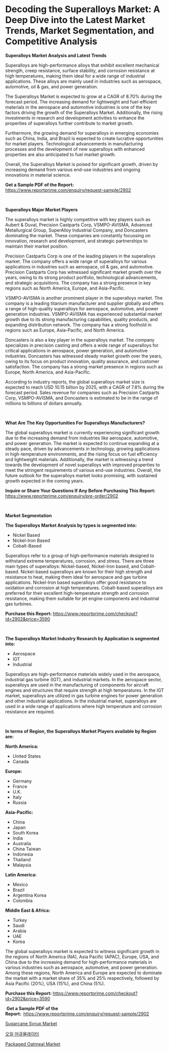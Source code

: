 <p><h1>Decoding the Superalloys Market: A Deep Dive into the Latest Market Trends, Market Segmentation, and Competitive Analysis</h1></p><p><strong>Superalloys Market Analysis and Latest Trends</strong></p>
<p><p>Superalloys are high-performance alloys that exhibit excellent mechanical strength, creep resistance, surface stability, and corrosion resistance at high temperatures, making them ideal for a wide range of industrial applications. These alloys are mainly used in industries such as aerospace, automotive, oil & gas, and power generation.</p><p>The Superalloys Market is expected to grow at a CAGR of 8.70% during the forecast period. The increasing demand for lightweight and fuel-efficient materials in the aerospace and automotive industries is one of the key factors driving the growth of the Superalloys Market. Additionally, the rising investments in research and development activities to enhance the properties of superalloys further contribute to market growth.</p><p>Furthermore, the growing demand for superalloys in emerging economies such as China, India, and Brazil is expected to create lucrative opportunities for market players. Technological advancements in manufacturing processes and the development of new superalloys with enhanced properties are also anticipated to fuel market growth.</p><p>Overall, the Superalloys Market is poised for significant growth, driven by increasing demand from various end-use industries and ongoing innovations in material science.</p></p>
<p><strong>Get a Sample PDF of the Report:&nbsp;</strong> <a href="https://www.reportprime.com/enquiry/request-sample/2902">https://www.reportprime.com/enquiry/request-sample/2902</a></p>
<p>&nbsp;</p>
<p><strong>Superalloys Major Market Players</strong></p>
<p><p>The superalloys market is highly competitive with key players such as Aubert & Duval, Precision Castparts Corp, VSMPO-AVISMA, Advanced Metallurgical Group, SuperAlloy Industrial Company, and Doncasters dominating the market. These companies are constantly focussing on innovation, research and development, and strategic partnerships to maintain their market position.</p><p>Precision Castparts Corp is one of the leading players in the superalloys market. The company offers a wide range of superalloys for various applications in industries such as aerospace, oil & gas, and automotive. Precision Castparts Corp has witnessed significant market growth over the years, owing to its strong product portfolio, technological advancements, and strategic acquisitions. The company has a strong presence in key regions such as North America, Europe, and Asia-Pacific.</p><p>VSMPO-AVISMA is another prominent player in the superalloys market. The company is a leading titanium manufacturer and supplier globally and offers a range of high-quality superalloys for aerospace, automotive, and power generation industries. VSMPO-AVISMA has experienced substantial market growth due to its strong manufacturing capabilities, quality products, and expanding distribution network. The company has a strong foothold in regions such as Europe, Asia-Pacific, and North America.</p><p>Doncasters is also a key player in the superalloys market. The company specializes in precision casting and offers a wide range of superalloys for critical applications in aerospace, power generation, and automotive industries. Doncasters has witnessed steady market growth over the years, owing to its focus on product innovation, quality assurance, and customer satisfaction. The company has a strong market presence in regions such as Europe, North America, and Asia-Pacific.</p><p>According to industry reports, the global superalloys market size is expected to reach USD 10.15 billion by 2025, with a CAGR of 7.8% during the forecast period. Sales revenue for companies such as Precision Castparts Corp, VSMPO-AVISMA, and Doncasters is estimated to be in the range of millions to billions of dollars annually.</p></p>
<p>&nbsp;</p>
<p><strong>What Are The Key Opportunities For Superalloys Manufacturers?</strong></p>
<p><p>The global superalloys market is currently experiencing significant growth due to the increasing demand from industries like aerospace, automotive, and power generation. The market is expected to continue expanding at a steady pace, driven by advancements in technology, growing applications in high-temperature environments, and the rising focus on fuel efficiency and lightweight materials. Additionally, the market is witnessing a trend towards the development of novel superalloys with improved properties to meet the stringent requirements of various end-use industries. Overall, the future outlook for the superalloys market looks promising, with sustained growth expected in the coming years.</p></p>
<p><strong>Inquire or Share Your Questions If Any Before Purchasing This Report:</strong> <a href="https://www.reportprime.com/enquiry/pre-order/2902">https://www.reportprime.com/enquiry/pre-order/2902</a></p>
<p>&nbsp;</p>
<p><strong>Market Segmentation</strong></p>
<p><strong>The Superalloys Market Analysis by types is segmented into:</strong></p>
<p><ul><li>Nickel Based</li><li>Nickel-Iron Based</li><li>Cobalt-Based</li></ul></p>
<p><p>Superalloys refer to a group of high-performance materials designed to withstand extreme temperatures, corrosion, and stress. There are three main types of superalloys: Nickel-based, Nickel-Iron based, and Cobalt-based. Nickel-based superalloys are known for their high strength and resistance to heat, making them ideal for aerospace and gas turbine applications. Nickel-Iron based superalloys offer good resistance to oxidation and corrosion at high temperatures. Cobalt-based superalloys are preferred for their excellent high-temperature strength and corrosion resistance, making them suitable for jet engine components and industrial gas turbines.</p></p>
<p><strong>Purchase this Report:&nbsp;</strong><a href="https://www.reportprime.com/checkout?id=2902&price=3590">https://www.reportprime.com/checkout?id=2902&price=3590</a></p>
<p>&nbsp;</p>
<p><strong>The Superalloys Market Industry Research by Application is segmented into:</strong></p>
<p><ul><li>Aerospace</li><li>IGT</li><li>Industrial</li></ul></p>
<p><p>Superalloys are high-performance materials widely used in the aerospace, industrial gas turbine (IGT), and industrial markets. In the aerospace sector, superalloys are used in the manufacturing of components for aircraft engines and structures that require strength at high temperatures. In the IGT market, superalloys are utilized in gas turbine engines for power generation and other industrial applications. In the industrial market, superalloys are used in a wide range of applications where high temperature and corrosion resistance are required.</p></p>
<p>&nbsp;</p>
<p><strong>In terms of Region, the Superalloys Market Players available by Region are:</strong></p>
<p>
    <p> <strong> North America: </strong>
        <ul>
            <li>United States</li>
            <li>Canada</li>
        </ul>
        </p> 
    <p> <strong> Europe: </strong>
        <ul>
            <li>Germany</li>
            <li>France</li>
            <li>U.K.</li>
            <li>Italy</li>
            <li>Russia</li>
        </ul>
        </p> 
    <p> <strong> Asia-Pacific: </strong>
        <ul>
            <li>China</li>
            <li>Japan</li>
            <li>South Korea</li>
            <li>India</li>
            <li>Australia</li>
            <li>China Taiwan</li>
            <li>Indonesia</li>
            <li>Thailand</li>
            <li>Malaysia</li>
        </ul>
        </p> 
    <p> <strong> Latin America: </strong>
        <ul>
            <li>Mexico</li>
            <li>Brazil</li>
            <li>Argentina Korea</li>
            <li>Colombia</li>
        </ul>
        </p> 
    <p> <strong> Middle East & Africa: </strong>
        <ul>
            <li>Turkey</li>
            <li>Saudi</li>
            <li>Arabia</li>
            <li>UAE</li>
            <li>Korea</li>
        </ul>
    </p>
    </p>
<p><p>The global superalloys market is expected to witness significant growth in the regions of North America (NA), Asia Pacific (APAC), Europe, USA, and China due to the increasing demand for high-performance materials in various industries such as aerospace, automotive, and power generation. Among these regions, North America and Europe are expected to dominate the market with a market share of 35% and 25% respectively, followed by Asia Pacific (20%), USA (15%), and China (5%).</p></p>
<p><strong>Purchase this Report: </strong><a href="https://www.reportprime.com/checkout?id=2902&price=3590">https://www.reportprime.com/checkout?id=2902&price=3590</a></p>
<p>&nbsp;<strong>Get a Sample PDF of the Report:&nbsp;&nbsp;</strong><a href="https://www.reportprime.com/enquiry/request-sample/2902">https://www.reportprime.com/enquiry/request-sample/2902</a></p>
<p><strong></strong></p>
<p><p><a href="https://view.publitas.com/reportprime-1/insights-into-sugarcane-syrup-market-size-analysing-market-share-trends-and-growth-from-2024-to-2031/">Sugarcane Syrup Market</a></p><p><a href="https://github.com/laholand/Market-Research-Report-List-2/blob/main/4669716192706.md">오일 어큐뮬레이터</a></p><p><a href="https://view.publitas.com/reportprime-1/packaged-oatmeal-market-analysis-and-market-size-global-industry-overview-market-segmentation-and-forecast-2024-to-2031/">Packaged Oatmeal Market</a></p></p>